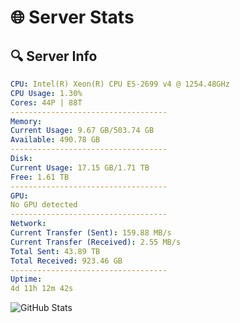 # 🌐 Server Stats
## 🔍 Server Info
```yaml
CPU: Intel(R) Xeon(R) CPU E5-2699 v4 @ 1254.48GHz
CPU Usage: 1.30%
Cores: 44P | 88T
-----------------------------------
Memory:
Current Usage: 9.67 GB/503.74 GB
Available: 490.78 GB
-----------------------------------
Disk:
Current Usage: 17.15 GB/1.71 TB
Free: 1.61 TB
-----------------------------------
GPU:
No GPU detected
-----------------------------------
Network:
Current Transfer (Sent): 159.88 MB/s
Current Transfer (Received): 2.55 MB/s
Total Sent: 43.89 TB
Total Received: 923.46 GB
-----------------------------------
Uptime:
4d 11h 12m 42s
```
![GitHub Stats](https://img.shields.io/badge/Updated-2025-02-12_09:56:00-blue)